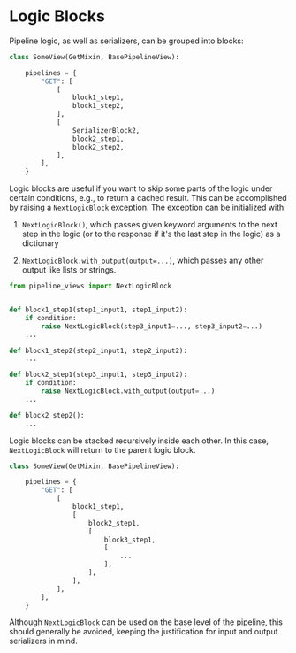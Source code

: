 # Logic Blocks

Pipeline logic, as well as serializers, can be grouped into blocks:

```python hl_lines="5 6 7 8"
class SomeView(GetMixin, BasePipelineView):

    pipelines = {
        "GET": [
            [
                block1_step1,
                block1_step2,
            ],
            [
                SerializerBlock2,
                block2_step1,
                block2_step2,
            ],
        ],
    }
```

Logic blocks are useful if you want to skip some parts of the logic under certain conditions,
e.g., to return a cached result. This can be accomplished by raising a `NextLogicBlock` exception.
The exception can be initialized with:

1. `NextLogicBlock()`, which passes given keyword arguments to the next step in the logic (or to the response if it's
the last step in the logic) as a dictionary

2. `NextLogicBlock.with_output(output=...)`, which passes any other output like lists or strings.

```python hl_lines="5 6 13 14"
from pipeline_views import NextLogicBlock


def block1_step1(step1_input1, step1_input2):
    if condition:
        raise NextLogicBlock(step3_input1=..., step3_input2=...)
    ...

def block1_step2(step2_input1, step2_input2):
    ...

def block2_step1(step3_input1, step3_input2):
    if condition:
        raise NextLogicBlock.with_output(output=...)
    ...

def block2_step2():
    ...
```

Logic blocks can be stacked recursively inside each other. In this case, `NextLogicBlock` will return to the
parent logic block.

```python
class SomeView(GetMixin, BasePipelineView):

    pipelines = {
        "GET": [
            [
                block1_step1,
                [
                    block2_step1,
                    [
                        block3_step1,
                        [
                            ...
                        ],
                    ],
                ],
            ],
        ],
    }
```

Although `NextLogicBlock` can be used on the base level of the pipeline, this should generally be avoided,
keeping the justification for input and output serializers in mind.
